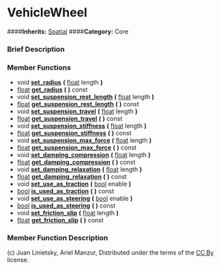 #  VehicleWheel  
####**Inherits:** [Spatial](class_spatial)
####**Category:** Core

###  Brief Description  


###  Member Functions 
  * void  **[set&#95;radius](#set_radius)**  **(** [float](class_float) length  **)**
  * [float](class_float)  **[get&#95;radius](#get_radius)**  **(** **)** const
  * void  **[set&#95;suspension&#95;rest&#95;length](#set_suspension_rest_length)**  **(** [float](class_float) length  **)**
  * [float](class_float)  **[get&#95;suspension&#95;rest&#95;length](#get_suspension_rest_length)**  **(** **)** const
  * void  **[set&#95;suspension&#95;travel](#set_suspension_travel)**  **(** [float](class_float) length  **)**
  * [float](class_float)  **[get&#95;suspension&#95;travel](#get_suspension_travel)**  **(** **)** const
  * void  **[set&#95;suspension&#95;stiffness](#set_suspension_stiffness)**  **(** [float](class_float) length  **)**
  * [float](class_float)  **[get&#95;suspension&#95;stiffness](#get_suspension_stiffness)**  **(** **)** const
  * void  **[set&#95;suspension&#95;max&#95;force](#set_suspension_max_force)**  **(** [float](class_float) length  **)**
  * [float](class_float)  **[get&#95;suspension&#95;max&#95;force](#get_suspension_max_force)**  **(** **)** const
  * void  **[set&#95;damping&#95;compression](#set_damping_compression)**  **(** [float](class_float) length  **)**
  * [float](class_float)  **[get&#95;damping&#95;compression](#get_damping_compression)**  **(** **)** const
  * void  **[set&#95;damping&#95;relaxation](#set_damping_relaxation)**  **(** [float](class_float) length  **)**
  * [float](class_float)  **[get&#95;damping&#95;relaxation](#get_damping_relaxation)**  **(** **)** const
  * void  **[set&#95;use&#95;as&#95;traction](#set_use_as_traction)**  **(** [bool](class_bool) enable  **)**
  * [bool](class_bool)  **[is&#95;used&#95;as&#95;traction](#is_used_as_traction)**  **(** **)** const
  * void  **[set&#95;use&#95;as&#95;steering](#set_use_as_steering)**  **(** [bool](class_bool) enable  **)**
  * [bool](class_bool)  **[is&#95;used&#95;as&#95;steering](#is_used_as_steering)**  **(** **)** const
  * void  **[set&#95;friction&#95;slip](#set_friction_slip)**  **(** [float](class_float) length  **)**
  * [float](class_float)  **[get&#95;friction&#95;slip](#get_friction_slip)**  **(** **)** const

###  Member Function Description  


(c) Juan Linietsky, Ariel Manzur, Distributed under the terms of the [CC By](https://creativecommons.org/licenses/by/3.0/legalcode) license.

